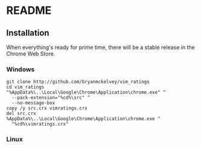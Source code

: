 README
======


Installation
------------

When everything's ready for prime time, there will be a stable release in the
Chrome Web Store.

### Windows

    git clone http://github.com/bryanmckelvey/vim_ratings
    cd vim_ratings
    "%AppData%\..\Local\Google\Chrome\Application\chrome.exe" ^
      --pack-extension="%cd%\src" ^
      --no-message-box
    copy /y src.crx vimratings.crx
    del src.crx
    %AppData%\..\Local\Google\Chrome\Application\chrome.exe ^
      "%cd%\vimratings.crx"
    

### Linux
